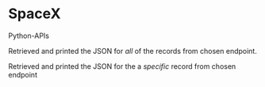 # SpaceX

Python-APIs

Retrieved and printed the JSON for _all_ of the records from chosen endpoint.

Retrieved and printed the JSON for the a _specific_ record from chosen endpoint
